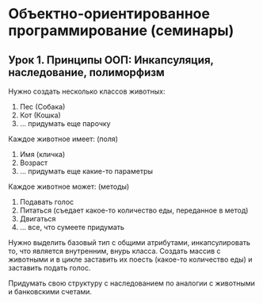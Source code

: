 # Объектно-ориентированное программирование (семинары)

## Урок 1. Принципы ООП: Инкапсуляция, наследование, полиморфизм

Нужно создать несколько классов животных:

1. Пес (Собака)
2. Кот (Кошка)
3. ... придумать еще парочку

Каждое животное имеет: (поля)

1. Имя (кличка)
2. Возраст
3. ... придумать еще какие-то параметры

Каждое животное может: (методы)

1. Подавать голос
2. Питаться (съедает какое-то количество еды, переданное в метод)
3. Двигаться
4. ... все, что сумеете придумать

Нужно выделить базовый тип с общими атрибутами, инкапсулировать то, что является внутренним, внурь класса.
Создать массив с животными и в цикле заставить их поесть (какое-то количество еды) и заставить подать голос.

Придумать свою структуру с наследованием по аналогии с животными и банковскими счетами.
